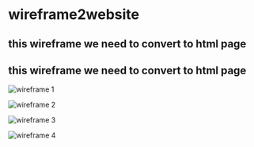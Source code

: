 # wireframe2website

## this wireframe we need to convert to html page  

## this wireframe we need to convert to html page 

![wireframe 1](https://user-images.githubusercontent.com/126269525/222130253-867dae69-df34-447f-a800-673c8b9137f5.png)

![wireframe 2](https://user-images.githubusercontent.com/126269525/222130451-9c9aa28e-42e9-4fc2-9260-988588ea2abc.png)

![wireframe 3](https://user-images.githubusercontent.com/126269525/222130602-0ccb3b95-3628-4541-91fa-e1b190803d27.png)

![wireframe 4](https://user-images.githubusercontent.com/126269525/222130723-5aacc25c-df0e-4922-9304-72b32faeab2f.png)
